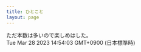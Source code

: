 ```yaml
---
title: ひとこと
layout: page
---
```

<div class="box" dt="1679982843336">
  ただ本数は多いので楽しめはした。
  <div class="content is-small">Tue Mar 28 2023 14:54:03 GMT+0900 (日本標準時)</div>
</div>